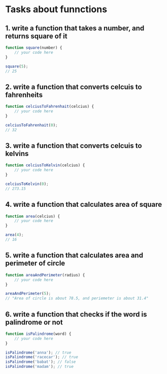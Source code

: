 # Tasks about funnctions

## 1. write a function that takes a number, and returns square of it

```javascript
function square(number) {
	// your code here
}

square(5);
// 25
```

## 2. write a function that converts celcuis to fahrenheits

```javascript
function celciusToFahrenhait(celcius) {
	// your code here
}

celciusToFahrenhait(0);
// 32
```

## 3. write a function that converts celcuis to kelvins

```javascript
function celciusToKelvin(celcius) {
	// your code here
}

celciusToKelvin(0);
// 273.15
```

## 4. write a function that calculates area of square

```javascript
function area(celcius) {
	// your code here
}

area(4);
// 16
```

## 5. write a function that calculates area and perimeter of circle

```javascript
function areaAndPerimeter(radius) {
	// your code here
}

areaAndPerimeter(5);
// "Area of circle is about 78.5, and periemeter is about 31.4"
```

## 6. write a function that checks if the word is palindrome or not

```javascript
function isPalindrome(word) {
	// your code here
}

isPalindrome('anna'); // true
isPalindrome('racecar'); // true
isPalindrome('babat'); // false
isPalindrome('madam'); // true
```
